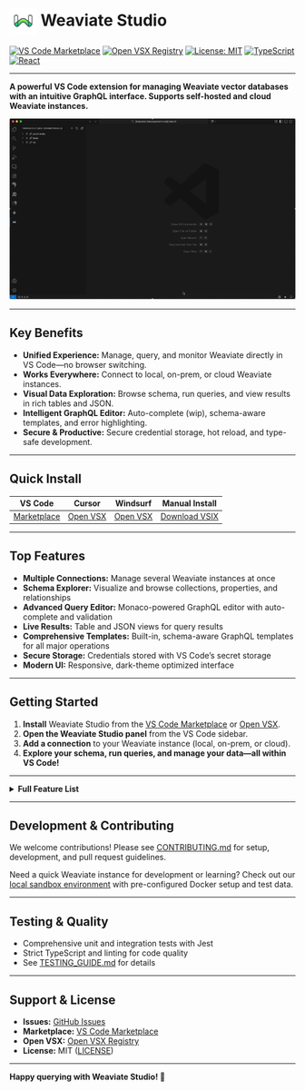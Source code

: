 # <img src="resources/weaviate-studio-color.png" alt="Weaviate Studio Logo" width="48" height="48" style="vertical-align:middle;"> Weaviate Studio

[![VS Code Marketplace](https://img.shields.io/badge/VS%20Code-Marketplace-blue?style=flat-square&logo=visual-studio-code)](https://marketplace.visualstudio.com/items?itemName=prasadmuley.weaviate-studio)
[![Open VSX Registry](https://img.shields.io/badge/Open%20VSX-Registry-purple?style=flat-square&logo=eclipse-ide)](https://open-vsx.org/extension/prasadmuley/weaviate-studio)
[![License: MIT](https://img.shields.io/badge/License-MIT-yellow.svg?style=flat-square)](https://opensource.org/licenses/MIT)
[![TypeScript](https://img.shields.io/badge/TypeScript-007ACC?style=flat-square&logo=typescript&logoColor=white)](https://www.typescriptlang.org/)
[![React](https://img.shields.io/badge/React-20232A?style=flat-square&logo=react&logoColor=61DAFB)](https://reactjs.org/)

---

**A powerful VS Code extension for managing Weaviate vector databases with an intuitive GraphQL
interface. Supports self-hosted and cloud Weaviate instances.**

![Extension Demo](docs/images/extension-demo.gif)

---

## Key Benefits

- **Unified Experience:** Manage, query, and monitor Weaviate directly in VS Code—no browser switching.
- **Works Everywhere:** Connect to local, on-prem, or cloud Weaviate instances.
- **Visual Data Exploration:** Browse schema, run queries, and view results in rich tables and JSON.
- **Intelligent GraphQL Editor:** Auto-complete (wip), schema-aware templates, and error highlighting.
- **Secure & Productive:** Secure credential storage, hot reload, and type-safe development.

---

## Quick Install

| **VS Code**                                                                                    | **Cursor**                                                             | **Windsurf**                                                           | **Manual Install**                                                       |
| ---------------------------------------------------------------------------------------------- | ---------------------------------------------------------------------- | ---------------------------------------------------------------------- | ------------------------------------------------------------------------ |
| [Marketplace](https://marketplace.visualstudio.com/items?itemName=prasadmuley.weaviate-studio) | [Open VSX](https://open-vsx.org/extension/prasadmuley/weaviate-studio) | [Open VSX](https://open-vsx.org/extension/prasadmuley/weaviate-studio) | [Download VSIX](https://github.com/muleyprasad/weaviate-studio/releases) |

---

## Top Features

- **Multiple Connections:** Manage several Weaviate instances at once
- **Schema Explorer:** Visualize and browse collections, properties, and relationships
- **Advanced Query Editor:** Monaco-powered GraphQL editor with auto-complete and validation
- **Live Results:** Table and JSON views for query results
- **Comprehensive Templates:** Built-in, schema-aware GraphQL templates for all major operations
- **Secure Storage:** Credentials stored with VS Code’s secret storage
- **Modern UI:** Responsive, dark-theme optimized interface

---

## Getting Started

1. **Install** Weaviate Studio from the [VS Code Marketplace](https://marketplace.visualstudio.com/items?itemName=prasadmuley.weaviate-studio) or [Open VSX](https://open-vsx.org/extension/prasadmuley/weaviate-studio).
2. **Open the Weaviate Studio panel** from the VS Code sidebar.
3. **Add a connection** to your Weaviate instance (local, on-prem, or cloud).
4. **Explore your schema, run queries, and manage your data—all within VS Code!**

---

<details>
<summary><strong>Full Feature List</strong></summary>

### Connection Management

- Connect to multiple Weaviate instances simultaneously
- Secure credential storage with VS Code's built-in secret storage
- Connection health monitoring and automatic reconnection
- Cloud and Custom endpoints with API key support for Cloud
- Advanced options: per-operation timeouts and skip-initialization checks
- API keys are not displayed when editing existing connections
- Optional connect‑on‑expand prompt for disconnected connections

### Data Visualization

- Table view: Flattened, readable tables for nested JSON
- JSON view: Syntax-highlighted, collapsible JSON viewer
- Schema explorer: Interactive browsing of your Weaviate schema
- Real-time results: Live query execution with instant feedback

### GraphQL Editor

- Monaco Editor with full GraphQL syntax support
- Auto-completion and context-aware suggestions
- Schema-aware query generation
- Real-time validation and error highlighting
- Enhanced query templates for all major Weaviate operations
- Reference field support and type-safe generation

### Schema Management

- Browse collections and their properties
- View detailed schema information, data types, and relationships
- Support for cross-references and nested object structures
- Visual representation of your data model
- Create collections via three paths: From scratch, Copy from existing, or Import from JSON schema

### Tree View

- Connection-level: Server info, cluster health, modules, collections overview
- Collection-level: Properties, vectors (with count), inverted index, generative config, statistics, sharding, replication, multi‑tenancy

### Schema Analysis

- Enhanced schema viewer with overview, properties, raw JSON, API equivalents, and creation scripts

### Developer Experience

- Hot reload for instant updates
- Full TypeScript support
- Modern, responsive UI

### Query Templates

- Core: Basic Get, Vector Search, Semantic Search, Hybrid Search
- Advanced: Filter, Aggregation, Relationship, Sort, Explore
- Schema-aware, type-safe, and educational templates

### Bulk Operations

- Delete All Collections (destructive) with double confirmation

</details>

---

## Development & Contributing

We welcome contributions! Please see [CONTRIBUTING.md](CONTRIBUTING.md) for setup, development, and pull request guidelines.

Need a quick Weaviate instance for development or learning? Check out our [local sandbox environment](sandbox/readme.md) with pre-configured Docker setup and test data.

---

## Testing & Quality

- Comprehensive unit and integration tests with Jest
- Strict TypeScript and linting for code quality
- See [TESTING_GUIDE.md](TESTING_GUIDE.md) for details

---

## Support & License

- **Issues:** [GitHub Issues](https://github.com/muleyprasad/weaviate-studio/issues)
- **Marketplace:** [VS Code Marketplace](https://marketplace.visualstudio.com/items?itemName=prasadmuley.weaviate-studio)
- **Open VSX:** [Open VSX Registry](https://open-vsx.org/extension/prasadmuley/weaviate-studio)
- **License:** MIT ([LICENSE](LICENSE))

---

**Happy querying with Weaviate Studio! 🚀**
